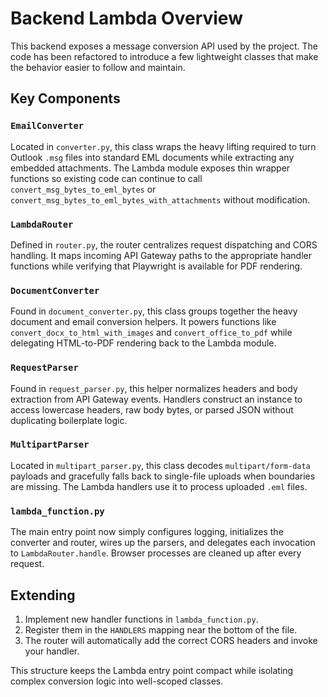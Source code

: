 # Backend Lambda Overview

This backend exposes a message conversion API used by the project.  The code has been
refactored to introduce a few lightweight classes that make the behavior easier to
follow and maintain.

## Key Components

### `EmailConverter`
Located in `converter.py`, this class wraps the heavy lifting required to turn
Outlook `.msg` files into standard EML documents while extracting any embedded
attachments.  The Lambda module exposes thin wrapper functions so existing code
can continue to call `convert_msg_bytes_to_eml_bytes` or
`convert_msg_bytes_to_eml_bytes_with_attachments` without modification.

### `LambdaRouter`
Defined in `router.py`, the router centralizes request dispatching and CORS
handling.  It maps incoming API Gateway paths to the appropriate handler
functions while verifying that Playwright is available for PDF rendering.

### `DocumentConverter`
Found in `document_converter.py`, this class groups together the heavy
document and email conversion helpers.  It powers functions like
`convert_docx_to_html_with_images` and `convert_office_to_pdf` while delegating
HTML-to-PDF rendering back to the Lambda module.

### `RequestParser`
Found in `request_parser.py`, this helper normalizes headers and body
extraction from API Gateway events. Handlers construct an instance to
access lowercase headers, raw body bytes, or parsed JSON without duplicating
boilerplate logic.

### `MultipartParser`
Located in `multipart_parser.py`, this class decodes `multipart/form-data`
payloads and gracefully falls back to single-file uploads when boundaries
are missing. The Lambda handlers use it to process uploaded `.eml` files.

### `lambda_function.py`
The main entry point now simply configures logging, initializes the converter
and router, wires up the parsers, and delegates each invocation to
`LambdaRouter.handle`.  Browser processes are cleaned up after every request.

## Extending

1. Implement new handler functions in `lambda_function.py`.
2. Register them in the `HANDLERS` mapping near the bottom of the file.
3. The router will automatically add the correct CORS headers and invoke your
   handler.

This structure keeps the Lambda entry point compact while isolating complex
conversion logic into well-scoped classes.
